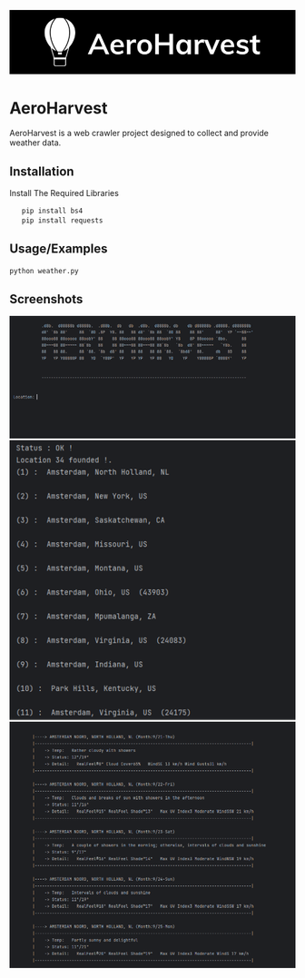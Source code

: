 ![Logo](img/logo.png)

# AeroHarvest
 AeroHarvest is a web crawler project designed to collect and provide weather data.


## Installation

Install The Required Libraries

```bash
   pip install bs4
   pip install requests
```

## Usage/Examples

```python
python weather.py
```



## Screenshots

![App Screenshot](img/menu.png)
![App Screenshot](img/locations.png)
![App Screenshot](img/result.png)
